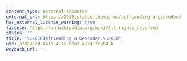 ```yaml
---
content_type: external-resource
external_url: https://2016.stateofthemap.us/befriending-a-geocoder/
has_external_license_warning: true
license: https://en.wikipedia.org/wiki/All_rights_reserved
status: ''
title: "\u201CBefriending a Geocoder.\u201D"
uid: a78a7ecd-4b1a-411c-bab2-47b41fe8b42b
wayback_url: ''
---
```

